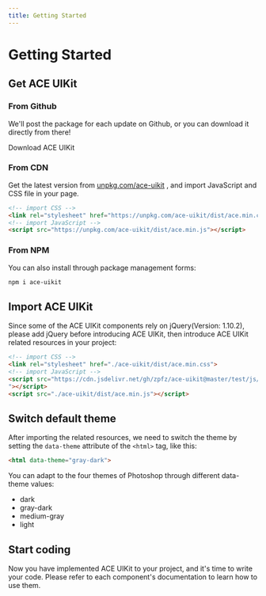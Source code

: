 ```yaml
---
title: Getting Started
---
```


# Getting Started

## Get ACE UIKit

### From Github
We'll post the package for each update on Github, or you can download it directly from there!

<a-button type="primary" href="https://github.com/zpfz/ace-uikit/releases/new" target="_blank">Download ACE UIKit</a-button>

### From CDN
Get the latest version from [unpkg.com/ace-uikit](https://unpkg.com/ace-uikit/) , and import JavaScript and CSS file in your page.
```html
<!-- import CSS -->
<link rel="stylesheet" href="https://unpkg.com/ace-uikit/dist/ace.min.css">
<!-- import JavaScript -->
<script src="https://unpkg.com/ace-uikit/dist/ace.min.js"></script>
```

### From NPM
You can also install through package management forms:

```bash
npm i ace-uikit
```

## Import ACE UIKit
Since some of the ACE UIKit components rely on jQuery(Version: 1.10.2), please add jQuery before introducing ACE UIKit, then introduce ACE UIKit related resources in your project:

```html
<!-- import CSS -->
<link rel="stylesheet" href="./ace-uikit/dist/ace.min.css">
<!-- import JavaScript -->
<script src="https://cdn.jsdelivr.net/gh/zpfz/ace-uikit@master/test/js/jquery.min.js
"></script>
<script src="./ace-uikit/dist/ace.min.js"></script>
```

## Switch default theme
After importing the related resources, we need to switch the theme by setting the `data-theme` attribute of the `<html>` tag, like this:

```html
<html data-theme="gray-dark">
```
You can adapt to the four themes of Photoshop through different data-theme values:
- dark
- gray-dark
- medium-gray
- light

## Start coding
Now you have implemented ACE UIKit to your project, and it's time to write your code. Please refer to each component's documentation to learn how to use them.